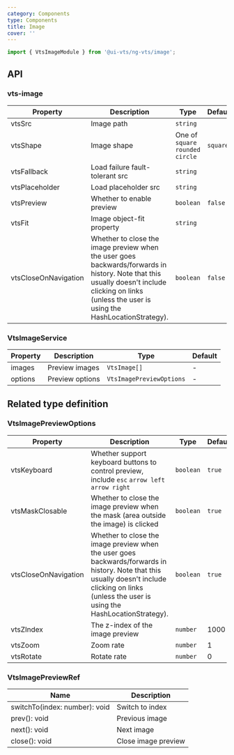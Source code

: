 ```yaml
---
category: Components
type: Components
title: Image
cover: ''
---
```


```ts
import { VtsImageModule } from '@ui-vts/ng-vts/image';
```

## API

### vts-image

| Property | Description | Type | Default |
| --- | --- | --- | --- |
| vtsSrc | Image path | `string` | |
| vtsShape | Image shape | One of `square` `rounded` `circle` | `square` |
| vtsFallback | Load failure fault-tolerant src | `string` |  |
| vtsPlaceholder | Load placeholder src | `string` |  |
| vtsPreview | Whether to enable preview | `boolean` | `false` |
| vtsFit | Image object-fit property | `string` |  |
| vtsCloseOnNavigation | Whether to close the image preview when the user goes backwards/forwards in history. Note that this usually doesn't include clicking on links (unless the user is using the HashLocationStrategy). | `boolean` | `false` |

### VtsImageService

| Property | Description | Type | Default |
| --- | --- | --- | --- |
| images | Preview images | `VtsImage[]` | - |
| options | Preview options | `VtsImagePreviewOptions` | - |

## Related type definition

### VtsImagePreviewOptions

| Property | Description | Type | Default |
| --- | --- | --- | --- |
| vtsKeyboard      | Whether support keyboard buttons to control preview, include `esc` `arrow left` `arrow right` | `boolean` | `true` |
| vtsMaskClosable      | Whether to close the image preview when the mask (area outside the image) is clicked | `boolean` | `true` |
| vtsCloseOnNavigation      | Whether to close the image preview when the user goes backwards/forwards in history. Note that this usually doesn't include clicking on links (unless the user is using the HashLocationStrategy). | `boolean` | `true` |
| vtsZIndex      | The z-index of the image preview | `number` | 1000 |
| vtsZoom      | Zoom rate | `number` | 1 |
| vtsRotate      | Rotate rate | `number` | 0 |

### VtsImagePreviewRef

| Name | Description |
| --- | --- |
| switchTo(index: number): void | Switch to index |
| prev(): void | Previous image |
| next(): void | Next image |
| close(): void | Close image preview |
